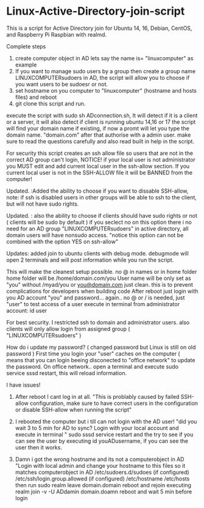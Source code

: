 # Linux-Active-Directory-join-script
This is a script for Active Directory join for Ubuntu 14, 16, Debian, CentOS, and Raspberry Pi Raspbian with realmd.

Complete steps


1. create computer object in AD lets say the name is= "linuxcomputer" as example
2. If you want to manage sudo users by a group then create a group name LINUXCOMPUTERsudoers in AD, the script will allow you to choose if you want users to be sudoesr or not.
3. set hostname on you computer to "linuxcomputer" (hostname and hosts files) and reboot
4. git clone this script and run.

execute the script with sudo sh ADconnection.sh, It will detect if it is a client or a server, it will also detect if client is running ubuntu 14,16 or 17
the script will find your domain name if existing, if now a promt will let you type the domain name. "domain.com"
after that authorise with a admin user.
make sure to read the questions carefully and also read built in help in the script.

For security this script creates an ssh allow file so users that are not in the correct AD group can't login,
NOTICE! if your local user is not administrator you MUST edit and add current local user in the ssh-allow section.
If you current local user is not in the SSH-ALLOW file it will be BANNED from the computer!

Updated. :Added the ability to choose if you want to dissable SSH-allow,
note: if ssh is disabled users in other groups will be able to ssh to the client, but will not have sudo rights.

Updated. :
also the ability to choose if clients should have sudo rights or not ( clients will be sudo by default )
if you seclect no on this option there i no need for an AD group "LINUXCOMPUTERsudoers" in active directory, all domain users
will have nonsudo  access. "notice this option can not be combined with the option YES on ssh-allow"

Updates:
added join to ubuntu clients with debug mode. 
debugmode will open 2 terminals and will post information while you run the script.


This will make the cleanest setup possible. no @ in names or in home folder
home folder will be /home/domain.com/you
User name will be only set as "you" without /myad/you or you@domain.com just clean. this is to prevent complications for developers when building code
After reboot just login with you AD account "you" and password... again.. no @ or / is needed, just "user"
to test access of a user execute in terminal from administrator account: id user

For best security. I restricted ssh to domain and administrator users.
also clients will only allow login from assigned group ( "LINUXCOMPUTERsudoers" )


How do i update my password?
( changed password but Linux is still on old password ) 
First time you login your "user" caches on the computer ( means that you can login beeing disconected to "office network"
to update the password. On office network.. open a terminal and execute sudo service sssd restart, this will reload information.

I have issues!

1. After reboot I cant log in at all.  "This is problably caused by failed SSH-allow configuration, make sure to have correct users in the configuration or disable SSH-allow when running the script" 

2. I rebooted the computer but i till can not login with the AD user!   "did you wait 3 to 5 min for AD to sync? 
Login with your local account and execute in terminal " sudo sssd service restart   and the try to see if you can see the user by executing id youADusername, if you can see the user then it works.

3. Damn i got the wrong hostname and its not a computerobject in AD   "Login with local admin and change your hostname to this files so it matches computerobject in AD /etc/sudoers.d/sudoes (if configured)    /etc/ssh/login.group.allowed (if configured)   /etc/hostname  /etc/hosts
then run sudo realm leave domain.domain reboot and rejoin executing realm join -v -U ADdamin domain.doamn
reboot and wait 5 min before login



